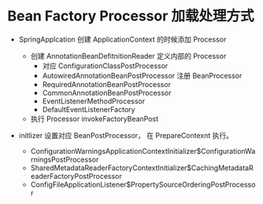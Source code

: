 # Bean Factory Processor 加载处理方式

- SpringApplcation 创建 ApplicationContext 的时候添加 Processor 
  - 创建 AnnotationBeanDefitnitionReader 定义内部的 Processor
    - 对应 ConfigurationClassPostProcessor
    - AutowiredAnnotationBeanPostProcessor 注册 BeanProcessor
    - RequiredAnnotationBeanPostProcessor
    - CommonAnnotationBeanPostProcessor 
    - EventListenerMethodProcessor
    - DefaultEventListenerFactory
  - 执行 Processor invokeFactoryBeanPost

- initlizer 设置对应 BeanPostProcessor， 在 PrepareContexnt 执行。
  - ConfigurationWarningsApplicationContextInitializer$ConfigurationWarningsPostProcessor
  - SharedMetadataReaderFactoryContextInitializer$CachingMetadataReaderFactoryPostProcessor
  - ConfigFileApplicationListener$PropertySourceOrderingPostProcessor

